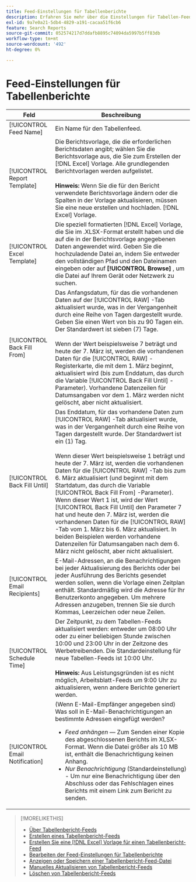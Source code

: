 ```yaml
---
title: Feed-Einstellungen für Tabellenberichte
description: Erfahren Sie mehr über die Einstellungen für Tabellen-Feeds.
exl-id: 9a7e0a21-5db4-4829-a191-cacaa51f6cb6
feature: Search Reports
source-git-commit: 052574217d7ddafb8895c74094da5997b5ff83db
workflow-type: tm+mt
source-wordcount: '492'
ht-degree: 0%

---
```


# Feed-Einstellungen für Tabellenberichte

| Feld | Beschreibung |
|---|---|
| [!UICONTROL Feed Name] | Ein Name für den Tabellenfeed. |
| [!UICONTROL Report Template] | Die Berichtsvorlage, die die erforderlichen Berichtsdaten angibt; wählen Sie die Berichtsvorlage aus, die Sie zum Erstellen der [!DNL Excel] Vorlage. Alle grundlegenden Berichtvorlagen werden aufgelistet.<br><br><b>Hinweis:</b> Wenn Sie die für den Bericht verwendete Berichtsvorlage ändern oder die Spalten in der Vorlage aktualisieren, müssen Sie eine neue erstellen und hochladen. [!DNL Excel] Vorlage. |
| [!UICONTROL Excel Template] | Die speziell formatierten [!DNL Excel] Vorlage, die Sie im .XLSX-Format erstellt haben und die auf die in der Berichtsvorlage angegebenen Daten angewendet wird. Geben Sie die hochzuladende Datei an, indem Sie entweder den vollständigen Pfad und den Dateinamen eingeben oder auf <b>[!UICONTROL Browse]</b> , um die Datei auf Ihrem Gerät oder Netzwerk zu suchen. |
| [!UICONTROL Back Fill From] | Das Anfangsdatum, für das die vorhandenen Daten auf der [!UICONTROL RAW] -Tab aktualisiert wurde, was in der Vergangenheit durch eine Reihe von Tagen dargestellt wurde. Geben Sie einen Wert von bis zu 90 Tagen ein. Der Standardwert ist sieben (7) Tage.<br><br>Wenn der Wert beispielsweise 7 beträgt und heute der 7. März ist, werden die vorhandenen Daten für die [!UICONTROL RAW] -Registerkarte, die mit dem 1. März beginnt, aktualisiert wird (bis zum Enddatum, das durch die Variable [!UICONTROL Back Fill Until] -Parameter). Vorhandene Datenzeilen für Datumsangaben vor dem 1. März werden nicht gelöscht, aber nicht aktualisiert. |
| [!UICONTROL Back Fill Until] | Das Enddatum, für das vorhandene Daten zum [!UICONTROL RAW] -Tab aktualisiert wurde, was in der Vergangenheit durch eine Reihe von Tagen dargestellt wurde. Der Standardwert ist ein (1) Tag.<br><br>Wenn dieser Wert beispielsweise 1 beträgt und heute der 7. März ist, werden die vorhandenen Daten für die [!UICONTROL RAW] -Tab bis zum 6. März aktualisiert (und beginnt mit dem Startdatum, das durch die Variable [!UICONTROL Back Fill From] -Parameter). Wenn dieser Wert 1 ist, wird der Wert [!UICONTROL Back Fill Until] den Parameter 7 hat und heute den 7. März ist, werden die vorhandenen Daten für die [!UICONTROL RAW] -Tab vom 1. März bis 6. März aktualisiert. In beiden Beispielen werden vorhandene Datenzeilen für Datumsangaben nach dem 6. März nicht gelöscht, aber nicht aktualisiert. |
| [!UICONTROL Email Recipients] | E-Mail-Adressen, an die Benachrichtigungen bei jeder Aktualisierung des Berichts oder bei jeder Ausführung des Berichts gesendet werden sollen, wenn die Vorlage einen Zeitplan enthält. Standardmäßig wird die Adresse für Ihr Benutzerkonto angegeben. Um mehrere Adressen anzugeben, trennen Sie sie durch Kommas, Leerzeichen oder neue Zeilen. |
| [!UICONTROL Schedule Time] | Der Zeitpunkt, zu dem Tabellen-Feeds aktualisiert werden: entweder um 08:00 Uhr oder zu einer beliebigen Stunde zwischen 10:00 und 23:00 Uhr in der Zeitzone des Werbetreibenden. Die Standardeinstellung für neue Tabellen-Feeds ist 10:00 Uhr.<br><br><b>Hinweis:</b> Aus Leistungsgründen ist es nicht möglich, Arbeitsblatt-Feeds um 9:00 Uhr zu aktualisieren, wenn andere Berichte generiert werden. |
| [!UICONTROL Email Notification] | (Wenn E-Mail-Empfänger angegeben sind) Was soll in E-Mail-Benachrichtigungen an bestimmte Adressen eingefügt werden?<ul><li><i>Feed anhängen</i> — Zum Senden einer Kopie des abgeschlossenen Berichts im XLSX-Format. Wenn die Datei größer als 10 MB ist, enthält die Benachrichtigung keinen Anhang.</li><li><i>Nur Benachrichtigung</i> (Standardeinstellung) - Um nur eine Benachrichtigung über den Abschluss oder das Fehlschlagen eines Berichts mit einem Link zum Bericht zu senden.</li></ul> |

>[!MORELIKETHIS]
>
>* [Über Tabellenbericht-Feeds](spreadsheet-feed-about.md)
>* [Erstellen eines Tabellenbericht-Feeds](spreadsheet-feed-create.md)
>* [Erstellen Sie eine [!DNL Excel] Vorlage für einen Tabellenbericht-Feed](spreadsheet-feed-create-excel-template.md)
>* [Bearbeiten der Feed-Einstellungen für Tabellenberichte](spreadsheet-feed-edit.md)
>* [Anzeigen oder Speichern einer Tabellenbericht-Feed-Datei](spreadsheet-feed-view-or-save.md)
>* [Manuelles Aktualisieren von Tabellenbericht-Feeds](spreadsheet-feed-refresh.md)
>* [Löschen von Tabellenbericht-Feeds](spreadsheet-feed-delete.md)
